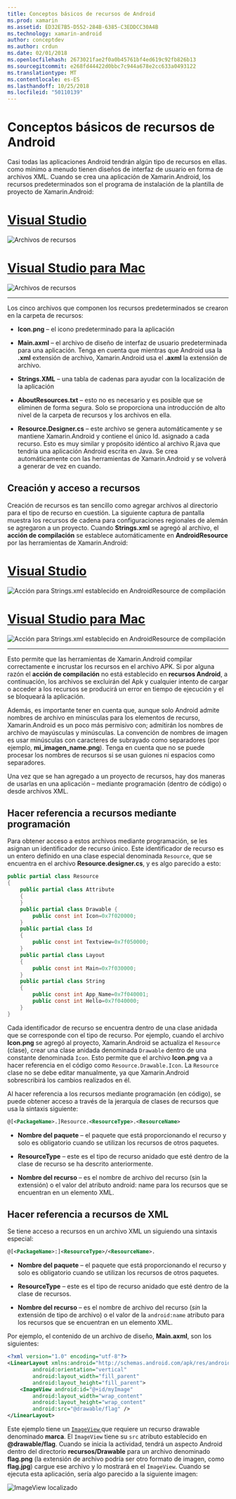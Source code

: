 ```yaml
---
title: Conceptos básicos de recursos de Android
ms.prod: xamarin
ms.assetid: ED32E7B5-D552-284B-6385-C3EDDCC30A4B
ms.technology: xamarin-android
author: conceptdev
ms.author: crdun
ms.date: 02/01/2018
ms.openlocfilehash: 2673021fae2f0a0b45761bf4ed619c92fb826b13
ms.sourcegitcommit: e268fd44422d0bbc7c944a678e2cc633a0493122
ms.translationtype: MT
ms.contentlocale: es-ES
ms.lasthandoff: 10/25/2018
ms.locfileid: "50110139"
---
```

# <a name="android-resource-basics"></a>Conceptos básicos de recursos de Android

Casi todas las aplicaciones Android tendrán algún tipo de recursos en ellas. como mínimo a menudo tienen diseños de interfaz de usuario en forma de archivos XML. Cuando se crea una aplicación de Xamarin.Android, los recursos predeterminados son el programa de instalación de la plantilla de proyecto de Xamarin.Android:

# <a name="visual-studiotabwindows"></a>[Visual Studio](#tab/windows)

![Archivos de recursos](android-resource-basics-images/01-resource-files-vs.png)
 
# <a name="visual-studio-for-mactabmacos"></a>[Visual Studio para Mac](#tab/macos)

![Archivos de recursos](android-resource-basics-images/01-resource-files-xs.png)
 
-----

Los cinco archivos que componen los recursos predeterminados se crearon en la carpeta de recursos:

-  **Icon.png** &ndash; el icono predeterminado para la aplicación

-  **Main.axml** &ndash; el archivo de diseño de interfaz de usuario predeterminada para una aplicación. Tenga en cuenta que mientras que Android usa la **.xml** extensión de archivo, Xamarin.Android usa el **.axml** la extensión de archivo.

-  **Strings.XML** &ndash; una tabla de cadenas para ayudar con la localización de la aplicación

-  **AboutResources.txt** &ndash; esto no es necesario y es posible que se eliminen de forma segura. Solo se proporciona una introducción de alto nivel de la carpeta de recursos y los archivos en ella.

-  **Resource.Designer.cs** &ndash; este archivo se genera automáticamente y se mantiene Xamarin.Android y contiene el único Id. asignado a cada recurso. Esto es muy similar y propósito idéntico al archivo R.java que tendría una aplicación Android escrita en Java. Se crea automáticamente con las herramientas de Xamarin.Android y se volverá a generar de vez en cuando.


## <a name="creating-and-accessing-resources"></a>Creación y acceso a recursos

Creación de recursos es tan sencillo como agregar archivos al directorio para el tipo de recurso en cuestión. La siguiente captura de pantalla muestra los recursos de cadena para configuraciones regionales de alemán se agregaron a un proyecto. Cuando **Strings.xml** se agregó al archivo, el **acción de compilación** se establece automáticamente en **AndroidResource** por las herramientas de Xamarin.Android:

# <a name="visual-studiotabwindows"></a>[Visual Studio](#tab/windows)

![Acción para Strings.xml establecido en AndroidResource de compilación](android-resource-basics-images/02-build-action-vs.png)
 
# <a name="visual-studio-for-mactabmacos"></a>[Visual Studio para Mac](#tab/macos)

![Acción para Strings.xml establecido en AndroidResource de compilación](android-resource-basics-images/02-build-action-xs.png)
 
-----
 

Esto permite que las herramientas de Xamarin.Android compilar correctamente e incrustar los recursos en el archivo APK. Si por alguna razón el **acción de compilación** no está establecido en **recursos Android**, a continuación, los archivos se excluirán del Apk y cualquier intento de cargar o acceder a los recursos se producirá un error en tiempo de ejecución y el se bloqueará la aplicación.

Además, es importante tener en cuenta que, aunque solo Android admite nombres de archivo en minúsculas para los elementos de recurso, Xamarin.Android es un poco más permisivo con; admitirán los nombres de archivo de mayúsculas y minúsculas. La convención de nombres de imagen es usar minúsculas con caracteres de subrayado como separadores (por ejemplo, **mi\_imagen\_name.png**). Tenga en cuenta que no se puede procesar los nombres de recursos si se usan guiones ni espacios como separadores.

Una vez que se han agregado a un proyecto de recursos, hay dos maneras de usarlas en una aplicación &ndash; mediante programación (dentro de código) o desde archivos XML.


## <a name="referencing-resources-programmatically"></a>Hacer referencia a recursos mediante programación

Para obtener acceso a estos archivos mediante programación, se les asignan un identificador de recurso único. Este identificador de recurso es un entero definido en una clase especial denominada `Resource`, que se encuentra en el archivo **Resource.designer.cs**, y es algo parecido a esto:

```csharp
public partial class Resource
{
    public partial class Attribute
    {
    }
    public partial class Drawable {
        public const int Icon=0x7f020000;
    }
    public partial class Id
    {
        public const int Textview=0x7f050000;
    }
    public partial class Layout
    {
        public const int Main=0x7f030000;
    }
    public partial class String
    {
        public const int App_Name=0x7f040001;
        public const int Hello=0x7f040000;
    }
}
```

Cada identificador de recurso se encuentra dentro de una clase anidada que se corresponde con el tipo de recurso. Por ejemplo, cuando el archivo **Icon.png** se agregó al proyecto, Xamarin.Android se actualiza el `Resource` (clase), crear una clase anidada denominada `Drawable` dentro de una constante denominada `Icon`.
Esto permite que el archivo **Icon.png** va a hacer referencia en el código como `Resource.Drawable.Icon`. La `Resource` clase no se debe editar manualmente, ya que Xamarin.Android sobrescribirá los cambios realizados en él.

Al hacer referencia a los recursos mediante programación (en código), se puede obtener acceso a través de la jerarquía de clases de recursos que usa la sintaxis siguiente:

```xml
@[<PackageName>.]Resource.<ResourceType>.<ResourceName>
```

-  **Nombre del paquete** &ndash; el paquete que está proporcionando el recurso y solo es obligatorio cuando se utilizan los recursos de otros paquetes.

-  **ResourceType** &ndash; este es el tipo de recurso anidado que esté dentro de la clase de recurso se ha descrito anteriormente.

-  **Nombre del recurso** &ndash; es el nombre de archivo del recurso (sin la extensión) o el valor del atributo android: name para los recursos que se encuentran en un elemento XML.


## <a name="referencing-resources-from-xml"></a>Hacer referencia a recursos de XML

Se tiene acceso a recursos en un archivo XML un siguiendo una sintaxis especial:

```xml
@[<PackageName>:]<ResourceType>/<ResourceName>.
```

-  **Nombre del paquete** &ndash; el paquete que está proporcionando el recurso y solo es obligatorio cuando se utilizan los recursos de otros paquetes.

-  **ResourceType** &ndash; este es el tipo de recurso anidado que esté dentro de la clase de recursos.

-  **Nombre del recurso** &ndash; es el nombre de archivo del recurso (*sin* la extensión de tipo de archivo) o el valor de la `android:name` atributo para los recursos que se encuentran en un elemento XML.

Por ejemplo, el contenido de un archivo de diseño, **Main.axml**, son los siguientes:

```xml
<?xml version="1.0" encoding="utf-8"?>
<LinearLayout xmlns:android="http://schemas.android.com/apk/res/android"
        android:orientation="vertical"
        android:layout_width="fill_parent"
        android:layout_height="fill_parent">
    <ImageView android:id="@+id/myImage"
        android:layout_width="wrap_content"
        android:layout_height="wrap_content"
        android:src="@drawable/flag" />
</LinearLayout>
```

Este ejemplo tiene un [ `ImageView` ](https://github.com/xamarin/recipes/tree/master/Recipes/android/controls/imageview) que requiere un recurso drawable denominado **marca**. El `ImageView` tiene su `src` atributo establecido en **@drawable/flag**. Cuando se inicia la actividad, tendrá un aspecto Android dentro del directorio **recursos/Drawable** para un archivo denominado **flag.png** (la extensión de archivo podría ser otro formato de imagen, como **flag.jpg**) cargue ese archivo y lo mostrará en el `ImageView`.
Cuando se ejecuta esta aplicación, sería algo parecido a la siguiente imagen:

![ImageView localizado](android-resource-basics-images/03-localized-screenshot.png)

